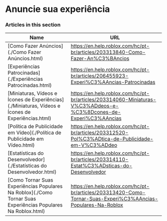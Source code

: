 # Anuncie sua experiência  
### Articles in this section
Name|URL
-|-
[Como Fazer Anúncios](./Como Fazer Anúncios.html) |https://en.help.roblox.com/hc/pt-br/articles/203313840-Como-Fazer-An%C3%BAncios
[Experiências Patrocinadas](./Experiências Patrocinadas.html) |https://en.help.roblox.com/hc/pt-br/articles/206455923-Experi%C3%AAncias-Patrocinadas
[Miniaturas, Vídeos e Ícones de Experiências](./Miniaturas, Vídeos e Ícones de Experiências.html) |https://en.help.roblox.com/hc/pt-br/articles/203314060-Miniaturas-V%C3%ADdeos-e-%C3%8Dcones-de-Experi%C3%AAncias
[Política de Publicidade em Vídeo](./Política de Publicidade em Vídeo.html) |https://en.help.roblox.com/hc/pt-br/articles/203312520-Pol%C3%ADtica-de-Publicidade-em-V%C3%ADdeo
[Estatísticas do Desenvolvedor](./Estatísticas do Desenvolvedor.html) |https://en.help.roblox.com/hc/pt-br/articles/203314110-Estat%C3%ADsticas-do-Desenvolvedor
[Como Tornar Suas Experiências Populares Na Roblox](./Como Tornar Suas Experiências Populares Na Roblox.html) |https://en.help.roblox.com/hc/pt-br/articles/203313420-Como-Tornar-Suas-Experi%C3%AAncias-Populares-Na-Roblox